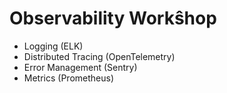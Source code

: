 # Observability Workŝhop

- Logging (ELK)
- Distributed Tracing (OpenTelemetry)
- Error Management (Sentry)
- Metrics (Prometheus)
